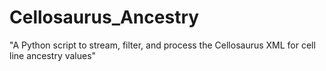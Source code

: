 # Cellosaurus_Ancestry
"A Python script to stream, filter, and process the  Cellosaurus XML for cell line ancestry values"
